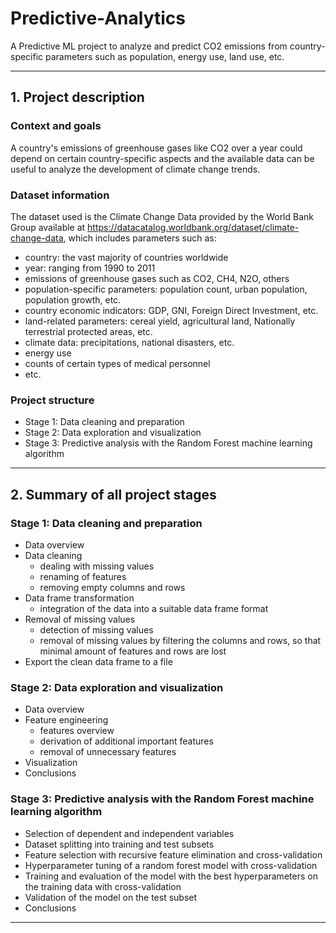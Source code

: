 # Predictive-Analytics
A Predictive ML project to analyze and predict CO2 emissions from country-specific parameters such as population, energy use, land use, etc.

***

## 1. Project description

### Context and goals
A country's emissions of greenhouse gases like CO2 over a year could depend on certain country-specific aspects and the available data can be useful to analyze the development of climate change trends. 

### Dataset information

The dataset used is the Climate Change Data provided by the World Bank Group available at https://datacatalog.worldbank.org/dataset/climate-change-data, which includes parameters such as:
* country: the vast majority of countries worldwide
* year: ranging from 1990 to 2011
* emissions of greenhouse gases such as CO2, CH4, N2O, others
* population-specific parameters: population count, urban population, population growth, etc.
* country economic indicators: GDP, GNI, Foreign Direct Investment, etc.
* land-related parameters: cereal yield, agricultural land, Nationally terrestrial protected areas, etc.
* climate data: precipitations, national disasters, etc.
* energy use
* counts of certain types of medical personnel
* etc.

### Project structure

* Stage 1: Data cleaning and preparation 
* Stage 2: Data exploration and visualization 
* Stage 3: Predictive analysis with the Random Forest machine learning algorithm 

***

## 2. Summary of all project stages

### Stage 1: Data cleaning and preparation

* Data overview
* Data cleaning
    - dealing with missing values
    - renaming of features
    - removing empty columns and rows
* Data frame transformation
    - integration of the data into a suitable data frame format
* Removal of missing values
    - detection of missing values
    - removal of missing values by filtering the columns and rows, so that minimal amount of features and rows are lost
* Export the clean data frame to a file

### Stage 2: Data exploration and visualization

* Data overview
* Feature engineering
    - features overview
    - derivation of additional important features
    - removal of unnecessary features
* Visualization
* Conclusions

### Stage 3: Predictive analysis with the Random Forest machine learning algorithm

* Selection of dependent and independent variables
* Dataset splitting into training and test subsets
* Feature selection with recursive feature elimination and cross-validation
* Hyperparameter tuning of a random forest model with cross-validation
* Training and evaluation of the model with the best hyperparameters on the training data with cross-validation
* Validation of the model on the test subset
* Conclusions

***
